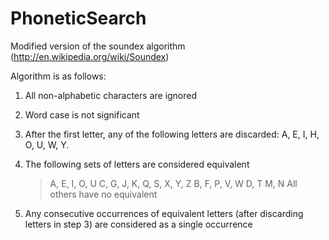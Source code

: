 PhoneticSearch
==============

Modified version of the soundex algorithm (http://en.wikipedia.org/wiki/Soundex)

Algorithm is as follows:

1.  All non-alphabetic characters are ignored

2.  Word case is not significant

3.  After the first letter, any of the following letters are discarded: A, E, I, H, O, U, W, Y.

4.  The following sets of letters are considered equivalent
    > A, E, I, O, U
    > C, G, J, K, Q, S, X, Y, Z
    > B, F, P, V, W
    > D, T
    > M, N
    > All others have no equivalent

5.  Any consecutive occurrences of equivalent letters (after discarding letters in step 3) are considered as 
a single occurrence
